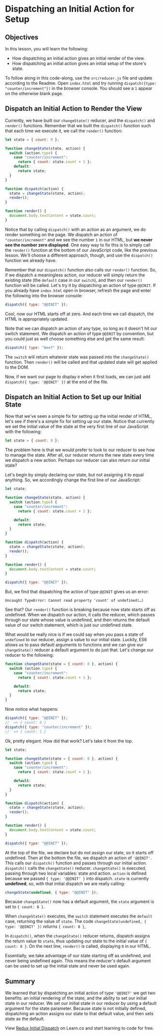 # Dispatching an Initial Action for Setup

## Objectives

In this lesson, you will learn the following:

- How dispatching an initial action gives an initial render of the view.
- How dispatching an initial action gives an initial setup of the store's state.

To follow along in this code-along, use the `src/reducer.js` file and update
according to the Readme. Open `index.html` and try running `dispatch({type: "counter/increment"})` in the browser console. You should see a `1` appear on the
otherwise blank page.

## Dispatch an Initial Action to Render the View

Currently, we have built our `changeState()` reducer, and the `dispatch()` and
`render()` functions. Remember that we built the `dispatch()` function such that
each time we execute it, we call the `render()` function:

```javascript
let state = { count: 0 };

function changeState(state, action) {
  switch (action.type) {
    case "counter/increment":
      return { count: state.count + 1 };
    default:
      return state;
  }
}

function dispatch(action) {
  state = changeState(state, action);
  render();
}

function render() {
  document.body.textContent = state.count;
}
```

Notice that by calling `dispatch()` with an action as an argument, we do render
something on the page. We dispatch an action of `"counter/increment"` and we see
the number `1` in our HTML, but **we never see the number zero displayed**. One
easy way to fix this is to simply call the `render()` function at the bottom of
our JavaScript code, like the previous lesson. We'll choose a different
approach, though, and use the `dispatch()` function we already have.

Remember that our `dispatch()` function also calls our `render()` function. So,
if we dispatch a meaningless action, our reducer will simply return the existing
state (the `default` case in our `switch`), and then our `render()` function
will be called. Let's try it by dispatching an action of type `@@INIT`. If you
already have `index.html` open in browser, refresh the page and enter the
following into the browser console:

```javascript
dispatch({ type: "@@INIT" });
```

Cool, now our HTML starts off at zero. And each time we call dispatch, the HTML
is appropriately updated.

Note that we can dispatch an action of any type, so long as it doesn't hit our
switch statement. We dispatch an action of type `@@INIT` by convention, but you
could just as well choose something else and get the same result:

```javascript
dispatch({ type: "beef" });
```

The `switch` will return whatever state was passed into the `changeState()`
function. Then `render()` will be called and that updated state will get applied
to the DOM.

Now, if we want our page to display `0` when it first loads, we can just add
`dispatch({ type: '@@INIT' })` at the end of the file.

## Dispatch an Initial Action to Set up our Initial State

Now that we've seen a simple fix for setting up the initial render of HTML,
let's see if there's a simple fix for setting up our state. Notice that
currently we set the initial value of the state at the very first line of our
JavaScript with the following:

```js
let state = { count: 0 };
```

The problem here is that we would prefer to look to our reducer to see how to
manage the state. After all, our reducer returns the new state every time we
dispatch a new action. Perhaps our reducer can also return our initial state?

Let's begin by simply declaring our state, but not assigning it to equal
anything. So, we accordingly change the first line of our JavaScript:

```javascript
let state;
```

```javascript
function changeState(state, action) {
  switch (action.type) {
    case "counter/increment":
      return { count: state.count + 1 };

    default:
      return state;
  }
}

function dispatch(action) {
  state = changeState(state, action);
  render();
}

function render() {
  document.body.textContent = state.count;
}

dispatch({ type: "@@INIT" });
```

But, we find that dispatching the action of type `@@INIT` gives us an error:

```text
Uncaught TypeError: Cannot read property 'count' of undefined(…)
```

See that? Our `render()` function is breaking because now state starts off as
undefined. When we dispatch our action, it calls the reducer, which passes
through our state whose value is undefined, and then returns the default value
of our switch statement, which is just our undefined state.

What would be really nice is if we could say when you pass a state of
`undefined` to our reducer, assign a value to our initial state. Luckily, ES6
allows us to pass default arguments to functions and we can give our
`changeState()` reducer a default argument to do just that. Let's change our
reducer to the following:

```javascript
function changeState(state = { count: 0 }, action) {
  switch (action.type) {
    case "counter/increment":
      return { count: state.count + 1 };

    default:
      return state;
  }
}
```

Now notice what happens:

```javascript
dispatch({ type: "@@INIT" });
//  => { count: 0 }
dispatch({ type: "counter/increment" });
//  => { count: 1 }
```

Ok, pretty elegant. How did that work? Let's take it from the top.

```javascript
let state;

function changeState(state = { count: 0 }, action) {
  switch (action.type) {
    case "counter/increment":
      return { count: state.count + 1 };

    default:
      return state;
  }
}

function dispatch(action) {
  state = changeState(state, action);
  render();
}

function render() {
  document.body.textContent = state.count;
}

dispatch({ type: "@@INIT" });
```

At the top of the file, we declare but do not assign our state, so it starts off
undefined. Then at the bottom the file, we dispatch an action of `'@@INIT'`.
This calls our `dispatch()` function and passes through our initial action.
`dispatch()` calls the `changeState()` reducer. `changeState()` is executed,
passing through two local variables: state and action. `action` is defined
because we passed `{ type: '@@INIT' }` into dispatch. `state` is currently
**undefined**, so, with that initial dispatch we are really calling:

```js
changeState(undefined, { type: "@@INIT" });
```

Because `changeState()` now has a default argument, the `state` argument is set to
`{ count: 0 }`.

When `changeState()` executes, the `switch` statement executes the `default`
case, returning the value of `state`. The code
`changeState(undefined, { type: '@@INIT' })` _returns_ `{ count: 0 }`,

In `dispatch()`, when the `changeState()` reducer returns, dispatch assigns the
return value to `state`, thus updating our state to the initial value of
`{ count: 0 }`. On the next line, `render()` is called, displaying `0` in our
HTML.

Essentially, we take advantage of our state starting off as undefined, and never
being undefined again. This means the reducer's default argument can be used to
set up the initial state and never be used again.

## Summary

We learned that by dispatching an initial action of type `'@@INIT'` we get two
benefits: an initial rendering of the state, and the ability to set our initial
state in our reducer. We set our initial state in our reducer by using a default
argument for the state parameter. Because state is not initially defined,
dispatching an action assigns our state to that default value, and then sets
state as the default.

<p class='util--hide'>View <a href='https://learn.co/lessons/redux-initial-dispatch'>Redux Initial Dispatch</a> on Learn.co and start learning to code for free.</p>
